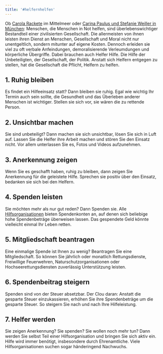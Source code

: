 ```yaml
---
title: '#helfernhelfen'
---
```


Ob [Carola Rackete](https://de.wikipedia.org/wiki/Carola_Rackete) im Mittelmeer oder [Carina Paulus und Stefanie Weiller in München](https://www.sueddeutsche.de/muenchen/muenchen-unterhaching-rettungssanitaeter-beleidigt-behindert-1.4558843): Menschen, die Menschen in Not helfen, sind überlebenswichtiger Bestandteil einer zivilisierten Gesellschaft. Die allermeisten von ihnen leisten ihren Dienst an Menschen, Gesellschaft und Moral nicht nur unentgeltlich, sondern mitunter auf eigene Kosten. Dennoch erleiden sie viel zu oft verbale Anfeindungen, demoralisierende Verleumdungen und körperliche Übergriffe.
Dabei brauchen auch Helfer Hilfe. Die Hilfe der Unbeteiligten, der Gesellschaft, der Politik. Anstatt sich Helfern entgegen zu stellen, hat die Gesellschaft die Pflicht, Helfern zu helfen.

## 1. Ruhig bleiben
Es findet ein Hilfeeinsatz statt? Dann bleiben sie ruhig. Egal wie wichtig Ihr Termin auch sein sollte, die Gesundheit und das Überleben anderer Menschen ist wichtiger. Stellen sie sich vor, sie wären die zu rettende Person.

## 2. Unsichtbar machen
Sie sind unbeteiligt? Dann machen sie sich unsichtbar, lösen Sie sich in Luft auf. Lassen Sie die Helfer ihre Arbeit machen und stören Sie den Einsatz nicht. Vor allem unterlassen Sie es, Fotos und Videos aufzunehmen.

## 3. Anerkennung zeigen
Wenn Sie es geschafft haben, ruhig zu bleiben, dann zeigen Sie Anerkennung für die geleistete Hilfe. Sprechen sie positiv über den Einsatz, bedanken sie sich bei den Helfern.

## 4. Spenden leisten
Sie möchten mehr als nur gut reden? Dann Spenden sie. Alle [Hilfsorganisationen](http://www.hilfsorganisationen.de/) bieten Spendenkonten an, auf denen sich beliebige hohe Spendenbeträge überweisen lassen. Das gespendete Geld könnte vielleicht einmal Ihr Leben retten.

## 5. Mitgliedschaft beantragen
Eine einmalige Spende ist Ihnen zu wenig? Beantragen Sie eine Mitgliedschaft. So können Sie jährlich oder monatlich Rettungsdienste, Freiwillige Feuerwehren, Naturschutzorganisationen oder Hochseerettungsdiensten zuverlässig Unterstützung leisten.

## 6. Spendenbeitrag steigern
Spenden sind von der Steuer absetzbar. Der Clou daran: Anstatt die gesparte Steuer einzukassieren, erhöhen Sie ihre Spendenbeträge um die gesparte Steuer. So steigern Sie nach und nach Ihre Hilfeleistung.

## 7. Helfer werden
Sie zeigen Anerkennung? Sie spenden? Sie wollen noch mehr tun? Dann werden Sie selbst Teil einer Hilfsorganisation und bringen Sie sich aktiv ein. Hilfe wird immer benötigt, insbesondere durch Ehrenamtliche. Viele Hilfsorganisationen suchen sogar händeringend Nachwuchs.
